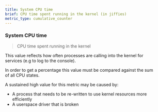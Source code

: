 ```yaml
---
title: System CPU time
brief: CPU time spent running in the kernel (in jiffies)
metric_type: cumulative_counter
---
```

### System CPU time

> CPU time spent running in the kernel

This value reflects how often processes are calling into the kernel for services (e.g to log to the console).

In order to get a percentage this value must be compared against the sum of all CPU states.

A sustained high value for this metric may be caused by:

* A process that needs to be re-written to use kernel resources more efficiently
* A userspace driver that is broken
